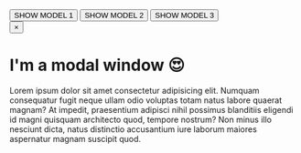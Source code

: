 <!DOCTYPE html>
<html lang="en">
  <head>
    <meta charset="UTF-8" />
    <meta name="viewport" content="width=device-width, initial-scale=1.0" />
    <link rel="stylesheet" href="modalwindow.css" />
    <title>Document</title>
  </head>
  <body>
    <button class="showModal">SHOW MODEL 1</button>
    <button class="showModal">SHOW MODEL 2</button>
    <button class="showModal">SHOW MODEL 3</button>
    <div class="modal hidden">
      <button class="closeModal">&times</button>
      <h1>I'm a modal window 😍</h1>
      <p>
        Lorem ipsum dolor sit amet consectetur adipisicing elit. Numquam
        consequatur fugit neque ullam odio voluptas totam natus labore quaerat
        magnam? At impedit, praesentium adipisci nihil possimus blanditiis
        eligendi id magni quisquam architecto quod, tempore nostrum? Non minus
        illo nesciunt dicta, natus distinctio accusantium iure laborum maiores
        aspernatur magnam suscipit quod.
      </p>
    </div>
    <div class="overlay hidden"></div>
    <script src="modalwindow.js"></script>
  </body>
</html>
